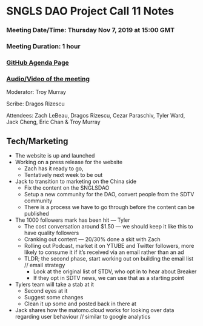 # SNGLS DAO Project Call 11 Notes

### Meeting Date/Time: Thursday Nov 7, 2019 at 15:00 GMT
### Meeting Duration: 1 hour
### [GitHub Agenda Page](https://github.com/SingularDTV/snglsdao-pm/issues/12)
### [Audio/Video of the meeting](https://x.breaker.io/?type=series&id=a2f603dc22a1be4fa8d4ef9ce455360bf3ab8ce772526e35fef79175fa1dfadf&season=1ce1e2eede2395de6351df4d9e6db8069a198e127a178d3ea684e4eafc2f4a4c&episode=1f91092693800c4dabbf6e65c2b43fd92526285918d89b749d27624ebebac8f8)
Moderator: Troy Murray

Scribe: Dragos Rizescu

Attendees: Zach LeBeau, Dragos Rizescu, Cezar Paraschiv, Tyler Ward, Jack Cheng, Eric Chan & Troy Murray

## Tech/Marketing
- The website is up and launched
- Working on a press release for the website
    - Zach has it ready to go, 
    - Tentatively next week to be out
- Jack to transition to marketing on the China side
    - Fix the content on the SNGLSDAO
    - Setup a new community for the DAO, convert people from the SDTV community
    - There is a process we have to go through before the content can be published
- The 1000 followers mark has been hit — Tyler
    - The cost conversation around $1.50 — we should keep it like this to have quality followers
    - Cranking out content — 20/30% done a skit with Zach
    - Rolling out Podcast, market it on YTUBE and Twitter followers, more likely to consume it if it’s received via an email rather than an ad
    - TLDR; the second phase, start working out on building the email list // email strategy
        - Look at the original list of STDV, who opt in to hear about Breaker
        - If they opt in SDTV news, we can use that as a starting point
- Tylers team will take a stab at it
    - Second eyes at it
    - Suggest some changes
    - Clean it up some and posted back in there at
- Jack shares how the matomo.cloud works for looking over data regarding user behaviour // similar to google analytics
